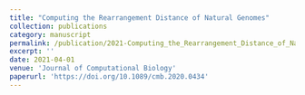 ```yaml
---
title: "Computing the Rearrangement Distance of Natural Genomes"
collection: publications
category: manuscript
permalink: /publication/2021-Computing_the_Rearrangement_Distance_of_Natural_Genomes
excerpt: ''
date: 2021-04-01
venue: 'Journal of Computational Biology'
paperurl: 'https://doi.org/10.1089/cmb.2020.0434'
---
```



